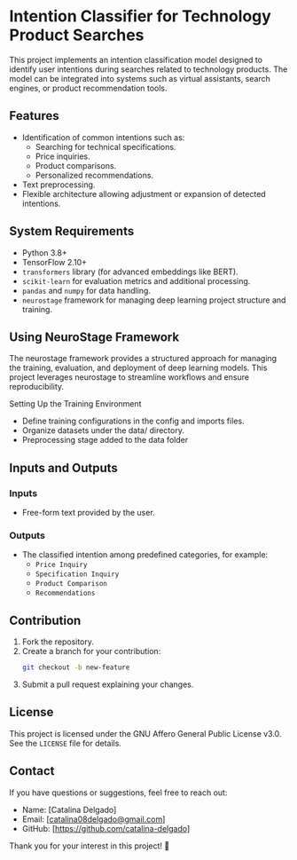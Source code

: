 # Intention Classifier for Technology Product Searches

This project implements an intention classification model designed to identify user intentions during searches related to technology products. The model can be integrated into systems such as virtual assistants, search engines, or product recommendation tools.

## **Features**
- Identification of common intentions such as:
  - Searching for technical specifications.
  - Price inquiries.
  - Product comparisons.
  - Personalized recommendations.
- Text preprocessing.
- Flexible architecture allowing adjustment or expansion of detected intentions.

## **System Requirements**
- Python 3.8+
- TensorFlow 2.10+
- `transformers` library (for advanced embeddings like BERT).
- `scikit-learn` for evaluation metrics and additional processing.
- `pandas` and `numpy` for data handling.
- `neurostage` framework for managing deep learning project structure and training.

## **Using NeuroStage Framework**

The neurostage framework provides a structured approach for managing the training, evaluation, and deployment of deep learning models. This project leverages neurostage to streamline workflows and ensure reproducibility.

Setting Up the Training Environment

- Define training configurations in the config and imports files.
- Organize datasets under the data/ directory.
- Preprocessing stage added to the data folder

## **Inputs and Outputs**

### **Inputs**
- Free-form text provided by the user.

### **Outputs**
- The classified intention among predefined categories, for example:
  - `Price Inquiry`
  - `Specification Inquiry`
  - `Product Comparison`
  - `Recommendations`

## **Contribution**
1. Fork the repository.
2. Create a branch for your contribution:
    ```bash
    git checkout -b new-feature
    ```
3. Submit a pull request explaining your changes.

## **License**
This project is licensed under the GNU Affero General Public License v3.0. See the `LICENSE` file for details.

## **Contact**
If you have questions or suggestions, feel free to reach out:
- Name: [Catalina Delgado]
- Email: [catalina08delgado@gmail.com]
- GitHub: [https://github.com/catalina-delgado]

Thank you for your interest in this project! 🚀

